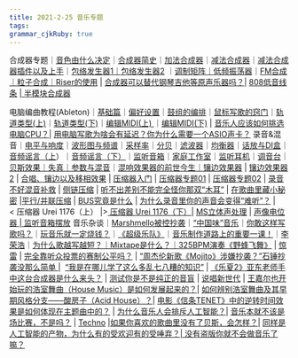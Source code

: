 ```yaml
---
title: 2021-2-25 音乐专题 
tags: 
grammar_cjkRuby: true
---
```



合成器专题｜[音色由什么决定](https://mp.weixin.qq.com/s?__biz=MzI3MjU0MzQ1Mg==&mid=2247493847&idx=1&sn=f9ae0978b5926d8f171e3102777f9586&chksm=eb325364dc45da72096988297bd41754474a86200a52100cdcbaa513b4ca0de72c14dbcd5a33&token=810612164&lang=zh_CN&scene=21#wechat_redirect)｜[合成器简史](https://mp.weixin.qq.com/s?__biz=MzI3MjU0MzQ1Mg==&mid=2247494075&idx=1&sn=ff60fb5a6f3db122b2e592d0ff2b3f87&chksm=eb325208dc45db1ed69dfd4bd956e7a74b8924eedb8499b1e8a0eb18b109e507a80b2f48b8e3&token=71491062&lang=zh_CN&scene=21#wechat_redirect)｜[加法合成器](https://mp.weixin.qq.com/s?__biz=MzI3MjU0MzQ1Mg==&mid=2247494299&idx=1&sn=80151eb1cc487226253ca8d2adba0b3a&chksm=eb325128dc45d83e7a9956b16866d18448e7d8e2fda25a24fca6c8b17e1f4b19ff65ec074ade&token=337461449&lang=zh_CN&scene=21#wechat_redirect)｜[减法合成器](https://mp.weixin.qq.com/s?__biz=MzI3MjU0MzQ1Mg==&mid=2247494542&idx=1&sn=1119272f8e0933f0ac2d39f520ce0d1b&chksm=eb32503ddc45d92b0b115a50812953165f9de34194d69ca10dbdd46ea41496592abdb90281d0&token=2032521274&lang=zh_CN&scene=21#wechat_redirect)｜[减法合成器插件以及上手](https://mp.weixin.qq.com/s?__biz=MzI3MjU0MzQ1Mg==&mid=2247494727&idx=1&sn=f06204b106117575da47c6df85d55ee4&chksm=eb3257f4dc45dee228ceecd6c4400c881e5e9a643ce0b2c9bfa11d6212dbf6c50519ae60fb9f&token=753084832&lang=zh_CN&scene=21#wechat_redirect)｜[包络发生器1｜](https://mp.weixin.qq.com/s?__biz=MzI3MjU0MzQ1Mg==&mid=2247495032&idx=1&sn=d76b4196c96f439fb515d0dd9bf1f458&chksm=eb3256cbdc45dfdd46ed36fe72459fb313d0bea007ec8307ebab924210655e40502456545be1&token=473417723&lang=zh_CN&scene=21#wechat_redirect)[包络发生器2](http://mp.weixin.qq.com/s?__biz=MzI3MjU0MzQ1Mg==&mid=2247495271&idx=1&sn=c05af764406866c4610f1939eec65daf&chksm=eb3255d4dc45dcc2c4d28bcffd3dea63967d64a2dc6edcf5a277465383e890ca53d28bf53857&scene=21#wechat_redirect) ｜[调制矩阵｜](http://mp.weixin.qq.com/s?__biz=MzI3MjU0MzQ1Mg==&mid=2247495376&idx=1&sn=f091041c6047d2e9bc833909d1c51267&chksm=eb325563dc45dc75c568bc97d49e5bce937e6fd1486958dbe50b0f1aad9dc79e2e5ba5d4d007&scene=21#wechat_redirect)[低频振荡器](http://mp.weixin.qq.com/s?__biz=MzI3MjU0MzQ1Mg==&mid=2247495480&idx=1&sn=b157a1e116cedb11201b3a4c806c0704&chksm=eb32548bdc45dd9da8b596c6a6869788f6f591779c5cbf13c0aa173ae52883a853a730a44874&scene=21#wechat_redirect)｜[FM合成｜](http://mp.weixin.qq.com/s?__biz=MzI3MjU0MzQ1Mg==&mid=2247495805&idx=1&sn=3f1582733cc1784cb8edcfbde9d23184&chksm=eb324bcedc45c2d8efdefb59d4628e3829db60f3ac326a451ff09037b4a544bd4a975ce7ab18&scene=21#wechat_redirect)[粒子合成](http://mp.weixin.qq.com/s?__biz=MzI3MjU0MzQ1Mg==&mid=2247496329&idx=1&sn=4b27ec306ac9d71a6d00514b8df9c5bd&chksm=eb32493adc45c02c671afd5d1698a284442343c798b90aca58e7fb13b26fca3b021bcd868733&scene=21#wechat_redirect)[｜](http://mp.weixin.qq.com/s?__biz=MzI3MjU0MzQ1Mg==&mid=2247495805&idx=1&sn=3f1582733cc1784cb8edcfbde9d23184&chksm=eb324bcedc45c2d8efdefb59d4628e3829db60f3ac326a451ff09037b4a544bd4a975ce7ab18&scene=21#wechat_redirect)[Riser的使用](http://mp.weixin.qq.com/s?__biz=MzI3MjU0MzQ1Mg==&mid=2247497784&idx=1&sn=40b3b3bc8b7c59924d8ed42bfa757906&chksm=eb32438bdc45ca9d7d7ce3f178518e61a4c8a4678f9c699ad73e84850608309559d6a4addc4d&scene=21#wechat_redirect) | [合成器可以替代钢琴吉他等原声乐器吗](http://mp.weixin.qq.com/s?__biz=MzI3MjU0MzQ1Mg==&mid=2247507848&idx=1&sn=9c7254d5a2c7fb09567ee5faedebeab9&chksm=eb32643bdc45ed2d992049bfd757a6537cd1e952a6ca9481951c100fc27740d1249512861bb7&scene=21#wechat_redirect)[？](http://mp.weixin.qq.com/s?__biz=MzI3MjU0MzQ1Mg==&mid=2247507848&idx=1&sn=9c7254d5a2c7fb09567ee5faedebeab9&chksm=eb32643bdc45ed2d992049bfd757a6537cd1e952a6ca9481951c100fc27740d1249512861bb7&scene=21#wechat_redirect)| [808低音线条](http://mp.weixin.qq.com/s?__biz=MzI3MjU0MzQ1Mg==&mid=2247509371&idx=1&sn=73176cd77228e1eb238be9a976ce2a8e&chksm=eb321ec8dc4597de9ee60c0b99f9bb9be101d4988f2c3ca9f5fcd46203c8c64d2791423827be&scene=21#wechat_redirect) [| 半模块合成器](http://mp.weixin.qq.com/s?__biz=MzI3MjU0MzQ1Mg==&mid=2247512212&idx=1&sn=e2d1c7eb0230222a52c154fe1cb748b1&chksm=eb320b27dc45823178e6a1d1bca5b42e3243fb3466e9323eea9b393d709ad3ceca9d40fd1431&scene=21#wechat_redirect)

电脑编曲教程(Ableton)｜[基础篇](https://mp.weixin.qq.com/s?__biz=MzI3MjU0MzQ1Mg==&mid=2247490957&idx=1&sn=a9e3744bf2130afcbd448d807dbabe67&chksm=eb31a63edc462f2875b3764a7941d3609896dbc72dffd937f9cc541d9573c143fe134e5917d4&scene=21#wechat_redirect)｜[偏好设置](https://mp.weixin.qq.com/s?__biz=MzI3MjU0MzQ1Mg==&mid=2247491029&idx=1&sn=83b01459eb478a2e60d592dd1e0da3ba&chksm=eb31a666dc462f702abf83159e992706cdf1b24583450656d35cb33f9aec96b4d9d6454b3225&scene=21#wechat_redirect)｜[鼓组的编排](https://mp.weixin.qq.com/s?__biz=MzI3MjU0MzQ1Mg==&mid=2247490646&idx=1&sn=53ba5c8bbe9817d4cccca84691cc73f3&chksm=eb31a7e5dc462ef3865053a140855c61a389b3fb8f130d9594858425dd29787c39538fde05c4&scene=21#wechat_redirect)｜[鼠标写歌的窍门](https://mp.weixin.qq.com/s?__biz=MzI3MjU0MzQ1Mg==&mid=2247491754&idx=1&sn=e4213463e0e3118e3d901a911209bab8&chksm=eb325b19dc45d20fdd90b2672469fdfc782fa6b19f35ca507c6b2d84c5e3df2d8eecf65cfce4&scene=21#wechat_redirect)｜[轨道类型(上)](https://mp.weixin.qq.com/s?__biz=MzI3MjU0MzQ1Mg==&mid=2247491231&idx=1&sn=1b6e63d66b7a7fd652235cf5a412d81e&chksm=eb31a52cdc462c3aad41eb3d89bd4e35ab592d6031ddd567065faaa7cab0d042125bff4a5287&scene=21#wechat_redirect)｜[轨道类型(下)](https://mp.weixin.qq.com/s?__biz=MzI3MjU0MzQ1Mg==&mid=2247491505&idx=1&sn=216dc8a82c344bf82d70aba95bf32769&chksm=eb31a402dc462d146d629ea78761cb77ce8b60ac9cff66b4e29fa0366167a8a4427e0dc2437d&scene=21#wechat_redirect)｜[编辑MIDI(上) ](https://mp.weixin.qq.com/s?__biz=MzI3MjU0MzQ1Mg==&mid=2247492123&idx=1&sn=e75e7fefb2a41e3a9f7ac309c42b145e&chksm=eb3259a8dc45d0be9c8fe512d24b8801585965ae5f67c1e0096aa938a099897aac0ac43580ef&scene=21#wechat_redirect)｜[编辑MIDI(下)](https://mp.weixin.qq.com/s?__biz=MzI3MjU0MzQ1Mg==&mid=2247492204&idx=1&sn=9951bc9a7d05da2b3ed1317ea3d6bbdd&chksm=eb3259dfdc45d0c9ff9ad83a3b94a8df2e98551381d38235255e27ada721300280adf0aa3091&scene=21#wechat_redirect) | [音乐人应该如何挑选电脑CPU？](http://mp.weixin.qq.com/s?__biz=MzI3MjU0MzQ1Mg==&mid=2247506554&idx=1&sn=a982aaa4ac20ecf085c06a02dd63b98e&chksm=eb3261c9dc45e8df5ff32a5ed1997925f743a9e7b172bf6acd235a625ef4ad607df8e7f9c9fc&scene=21#wechat_redirect)| [用电脑写歌为啥会有延迟？你为什么需要一个ASIO声卡？](http://mp.weixin.qq.com/s?__biz=MzI3MjU0MzQ1Mg==&mid=2247506864&idx=1&sn=5169f2532bf4031a3cbeb6ff57d5f54c&chksm=eb326003dc45e9156db26ce88a84d4be6960391d9d1e8ec423122306879695478751e8a3717e&scene=21#wechat_redirect)
录音&混音｜[电平与响度](https://mp.weixin.qq.com/s?__biz=MzI3MjU0MzQ1Mg==&mid=2247493077&idx=1&sn=ee17cdd8898408608801e3de44700867&chksm=eb325e66dc45d7709cb5ef66d2a44094c63433632799fa7e52720af647e6a52356778ec99b69&scene=21#wechat_redirect)｜[波形图与频谱](https://mp.weixin.qq.com/s?__biz=MzI3MjU0MzQ1Mg==&mid=2247492977&idx=1&sn=6aac18f13de0c92a5d621f43e21324ff&chksm=eb325ec2dc45d7d4824dddb4e53656b95bb618b0fd9c64d8cb8330dd37d3b70af9c4c3eb173d&scene=21#wechat_redirect)｜[采样率](https://mp.weixin.qq.com/s?__biz=MzI3MjU0MzQ1Mg==&mid=2247492566&idx=1&sn=02108be4e76242a4ae5d9d01018a4359&chksm=eb325865dc45d1737c04b77a75cec69636d50bad2d0a933d63504e9bcad636e08ef6068614c2&scene=21#wechat_redirect)｜[分贝](https://mp.weixin.qq.com/s?__biz=MzI3MjU0MzQ1Mg==&mid=2247492853&idx=1&sn=2675abb983c0d60af42728025419c0c4&chksm=eb325f46dc45d6505fecf02cc7dbfc79a95e4993e19debf134d1589dcb3ddc37f22eba5fb5a1&scene=21#wechat_redirect)｜[滤波器](https://mp.weixin.qq.com/s?__biz=MzI3MjU0MzQ1Mg==&mid=2247493188&idx=1&sn=f2389326b4bfca0f804cc5fb9d6d8114&chksm=eb325df7dc45d4e1df4db170bd403ee25949fdd32e76c47da5bffeadbb6d55ef021f74eb1431&scene=21#wechat_redirect)｜[均衡器](https://mp.weixin.qq.com/s?__biz=MzI3MjU0MzQ1Mg==&mid=2247493283&idx=1&sn=7135c4b3cbeae7d64334ce3a85cc0f0e&chksm=eb325d10dc45d406e303738b173cb42180e3a96dfaeee903ca14a5ac32a9fd9a5ae7c566c3a8&scene=21#wechat_redirect)｜[话放与DI盒](http://mp.weixin.qq.com/s?__biz=MzI3MjU0MzQ1Mg==&mid=2247493335&idx=1&sn=728a09f3bdbfe8a526f303889f75fa22&chksm=eb325d64dc45d4723d9df1a59192fea7b040ea6213e9d04a56dec92c51b6bc01ef7820eb377a&scene=21#wechat_redirect)｜[音频谣言（上](http://mp.weixin.qq.com/s?__biz=MzI3MjU0MzQ1Mg==&mid=2247493406&idx=1&sn=5944ee27f48f4099a126460f74a2465d&chksm=eb325caddc45d5bbedc6298da986a845db391f26c51eef0fc500025fee2b7c00bb8acabdf836&scene=21#wechat_redirect)）｜[音频谣言（下）](http://mp.weixin.qq.com/s?__biz=MzI3MjU0MzQ1Mg==&mid=2247493513&idx=1&sn=87646b0c6037fbd7bb904c92a19709fa&chksm=eb325c3adc45d52c19f577963b6d3114fe443532e62ec6c6dfbe565b6101cb452b30a10b0a98&scene=21#wechat_redirect)｜[监听音箱](http://mp.weixin.qq.com/s?__biz=MzI3MjU0MzQ1Mg==&mid=2247493635&idx=1&sn=f3181ad5a857d94bbbaa6acae4f711fe&chksm=eb3253b0dc45daa608d10265889dc08f90f24b0f8183ff3c5246362ef0f32fe5e69dbb68cef2&scene=21#wechat_redirect)｜[家庭工作室](http://mp.weixin.qq.com/s?__biz=MzI3MjU0MzQ1Mg==&mid=2247495956&idx=1&sn=893df6912b11d6e4ed337e02232bb754&chksm=eb324aa7dc45c3b1b72c1c03d7e09eded7496c3611cdb56cecb305cda8f441ac09364c411727&scene=21#wechat_redirect)｜[监听耳机](http://mp.weixin.qq.com/s?__biz=MzI3MjU0MzQ1Mg==&mid=2247496739&idx=1&sn=703f5ac85254bb0aa51f2ec7bfe68232&chksm=eb324f90dc45c686165df963fbbf06ab17a01840add9f51cce7b95d1401e3833b9db70bd7cc8&scene=21#wechat_redirect)｜[调音台](http://mp.weixin.qq.com/s?__biz=MzI3MjU0MzQ1Mg==&mid=2247497461&idx=1&sn=fd7eb8049e52f27c9d93dea0cbeb38f7&chksm=eb324d46dc45c4503e2ece40bb52d1ccaedfc66b7b37b81b8254bccdf308f93dcc7b7865e428&scene=21#wechat_redirect)｜[贝斯效果](http://mp.weixin.qq.com/s?__biz=MzI3MjU0MzQ1Mg==&mid=2247499009&idx=1&sn=b2cde7fe6398da03e831b7d7f09eaf4c&chksm=eb3246b2dc45cfa493fee8bb1c82f71a04b6a13353c97da8329cad76c62abf7a319b46117a17&scene=21#wechat_redirect)[｜](http://mp.weixin.qq.com/s?__biz=MzI3MjU0MzQ1Mg==&mid=2247500625&idx=1&sn=f1aabbeeba490d6f2cbf2acf408b0e70&chksm=eb3278e2dc45f1f4127a22b7f8696ae4152a8b88de39526f256e922b4bb9bf6355c3444f3dc7&scene=21#wechat_redirect)[失真｜](http://mp.weixin.qq.com/s?__biz=MzI3MjU0MzQ1Mg==&mid=2247499268&idx=1&sn=77374702e8a58bacd6e6c034ab2afbb6&chksm=eb3245b7dc45cca1d19940fedfee4eee1ae51b64717eafa5408a8e3057e5b0db0cab4ebbec68&scene=21#wechat_redirect)[参数与混音](http://mp.weixin.qq.com/s?__biz=MzI3MjU0MzQ1Mg==&mid=2247497925&idx=1&sn=70c7159376dcea93519d90fbe7d683ba&chksm=eb324376dc45ca6049b5196423fa4231f5cb4c81623316d4aa33d0e8f08e8cb7aa08613696e6&scene=21#wechat_redirect)｜[混响效果器的前世今生｜](http://mp.weixin.qq.com/s?__biz=MzI3MjU0MzQ1Mg==&mid=2247499435&idx=1&sn=d953ae584900fcfda45e2a40731f4d05&chksm=eb324518dc45cc0e6f3e57482707830f0075c02a7084fa8768794c871bdbc960aee4d61dec6f&scene=21#wechat_redirect)[镶边效果器](http://mp.weixin.qq.com/s?__biz=MzI3MjU0MzQ1Mg==&mid=2247501389&idx=1&sn=cae486cb4a7a88a37750dfaa4b7af2b2&chksm=eb327dfedc45f4e8d9a80ecdc7bbfb7c1ad99f3386f4c6f8042ca7bae0335c9bc91452e58b11&scene=21#wechat_redirect) | [镶边效果器2](http://mp.weixin.qq.com/s?__biz=MzI3MjU0MzQ1Mg==&mid=2247501701&idx=1&sn=7b84fd042704dcca3e70b54910641237&chksm=eb327c36dc45f520beead7470aab6fbecd9bb8cb9677e3b1b9f42b4588b149845deec95ea104&scene=21#wechat_redirect) | [合唱、镶边以及移相效果](http://mp.weixin.qq.com/s?__biz=MzI3MjU0MzQ1Mg==&mid=2247501815&idx=1&sn=6592d8b381ffd9cb10b7d475da39b76a&chksm=eb327c44dc45f5524b8a596f9b5f401ccf2ab041aef0373bcf61dd98cd4bbfe4c94d07ab918a&scene=21#wechat_redirect) | [压缩器入门](http://mp.weixin.qq.com/s?__biz=MzI3MjU0MzQ1Mg==&mid=2247501971&idx=1&sn=1f5b8c93e77b83aef886cae47d698a53&chksm=eb327320dc45fa368825e6b857d9309f3970914360048b6ce34e793a72f31500209a948a3de2&scene=21#wechat_redirect) | [压缩器专题01](http://mp.weixin.qq.com/s?__biz=MzI3MjU0MzQ1Mg==&mid=2247502135&idx=1&sn=7165d8942dd96c67713976f1d613e16d&chksm=eb327284dc45fb92ba45fe16e7fa43074eb892a8804271ae2ccfc4c8b4303e1ba4655b954304&scene=21#wechat_redirect) | [压缩器专题02](http://mp.weixin.qq.com/s?__biz=MzI3MjU0MzQ1Mg==&mid=2247502318&idx=1&sn=5ae965a5d400019504cf0ab2e0a730d7&chksm=eb32725ddc45fb4b9e568da8e4b6d4c13dd22709f985a63a09adf277a4a8256b40cec9093866&scene=21#wechat_redirect) | [录音不好混音补救](http://mp.weixin.qq.com/s?__biz=MzI3MjU0MzQ1Mg==&mid=2247502391&idx=1&sn=5c7964399b495614998da1f62ee8af45&chksm=eb327184dc45f89246db86d9edddae737cd208c22b362e9bde7324cf9647b863f91a1d42cd85&scene=21#wechat_redirect) | [侧链压缩](http://mp.weixin.qq.com/s?__biz=MzI3MjU0MzQ1Mg==&mid=2247502625&idx=1&sn=3c89af1a8abd51d091f1e1d3d5d9a795&chksm=eb327092dc45f984016c0c29e799ca3bd710ace8851571a4db5def6d84a53efe8b17b5d0156c&scene=21#wechat_redirect) | [听不出差别不能完全怪你那双“木耳”](https://mp.weixin.qq.com/s?__biz=MzI3MjU0MzQ1Mg==&mid=2247502749&idx=1&sn=fe8039eaa25b72acd1d8564299887bc4&chksm=eb32702edc45f9382d923709ca8742143e0585c1840d14d4b9f87281d4573f2abd53e9363384&token=637257542&lang=zh_CN&scene=21#wechat_redirect) | [在歌曲里藏小秘密](http://mp.weixin.qq.com/s?__biz=MzI3MjU0MzQ1Mg==&mid=2247503199&idx=1&sn=af001923cd056d5631bfdd78abc5e338&chksm=eb3276ecdc45fffa8f33208c1b836779fa6557e3a1dd9e13de78c50fa4b106a59ede097ed190&scene=21#wechat_redirect) |[平行/并联压缩](http://mp.weixin.qq.com/s?__biz=MzI3MjU0MzQ1Mg==&mid=2247503452&idx=1&sn=f8b0bdc95bbdaa1edc09789735f36b3c&chksm=eb3275efdc45fcf99dc6569c8889c40c22c28e85737e6e346c094907d3ffda35bf07444a136a&scene=21#wechat_redirect) | [BUS究竟是什么](https://mp.weixin.qq.com/s?__biz=MzI3MjU0MzQ1Mg==&mid=2247505264&idx=1&sn=d3b57d6e30675aa80bc464641bfb560b&chksm=eb326ec3dc45e7d5337d364730ddea1b2269b7fc687874505a0763f4421dd38215d3c268aef8&token=1734336865&lang=zh_CN&scene=21#wechat_redirect) | [为什么录音里你的声音会变得“难听”？](http://mp.weixin.qq.com/s?__biz=MzI3MjU0MzQ1Mg==&mid=2247506090&idx=1&sn=b0b38f4f9b5c3339c3448cf581346e43&chksm=eb326319dc45ea0fe4a5203b79937005f20ecd154580eb509240b598cfc170955f993a7537eb&scene=21#wechat_redirect) |< 压缩器 Urei 1176（上） |>[ 压缩器 Urei 1176（下）](http://mp.weixin.qq.com/s?__biz=MzI3MjU0MzQ1Mg==&mid=2247507964&idx=1&sn=27baf1a0e04bc4c70863226e930fb973&chksm=eb32644fdc45ed59fa700333e00fc71e3d73aacad0adf368eb808629c015e741477f72411ef6&scene=21#wechat_redirect)| [MS立体声处理](http://mp.weixin.qq.com/s?__biz=MzI3MjU0MzQ1Mg==&mid=2247509975&idx=1&sn=3279e3e4cd95d54d1ed6d6019bd4db3a&chksm=eb321c64dc459572deafb242e319f6d719dd99ab42ac985a36e1253ef4f4203f952c77745ffd&scene=21#wechat_redirect) | [声像电位器](http://mp.weixin.qq.com/s?__biz=MzI3MjU0MzQ1Mg==&mid=2247510426&idx=1&sn=8d657d32b3f4cc8d18508d91985c726f&chksm=eb321229dc459b3fca534313303dbb4a6629ae8317c01fadb42bb1f647a4d2f2e91a8155e516&scene=21#wechat_redirect)[ | 监听音箱摆放](http://mp.weixin.qq.com/s?__biz=MzI3MjU0MzQ1Mg==&mid=2247512773&idx=1&sn=1526750541fbe70645461d0efeb84309&chksm=eb320976dc45806035dd05141818793126f16689b92cb17c7f85b4ab57de9ea3cf119ee397b1&scene=21#wechat_redirect)
音乐杂谈｜[Marshmello被控抄袭](http://mp.weixin.qq.com/s?__biz=MzI3MjU0MzQ1Mg==&mid=2247496122&idx=1&sn=f13b5956b992ea6c660bac487fd84caf&chksm=eb324a09dc45c31f7171f0dc92f27396f751d8bcef47ed796cee61dbfeb7bc8ba7ddf269d406&scene=21#wechat_redirect)｜[“中国味”音乐](http://mp.weixin.qq.com/s?__biz=MzI3MjU0MzQ1Mg==&mid=2247496405&idx=1&sn=bb949e5ec55acd9137a53f121a238905&chksm=eb324966dc45c0706d0f719a878f86380f1b8dc611bd658f2e7dbe11aaabc36649225ce93f05&scene=21#wechat_redirect)｜[你敢这样写歌吗？](http://mp.weixin.qq.com/s?__biz=MzI3MjU0MzQ1Mg==&mid=2247496603&idx=1&sn=9f851099de34d81826c84c3cb4e33088&chksm=eb324828dc45c13e10745002625f0b35c5c7f38e8e0005736e99c81e905f6504eae006554f0d&scene=21#wechat_redirect)｜[玩音乐就一定烧钱？](http://mp.weixin.qq.com/s?__biz=MzI3MjU0MzQ1Mg==&mid=2247496959&idx=1&sn=b9909146cac1a84ecfc144cebceeaa18&chksm=eb324f4cdc45c65ab915d3f3ab592adf77bd8265ced36860c1e937719b4fbd8f8f84977dab80&scene=21#wechat_redirect)｜[《超级乐队》](http://mp.weixin.qq.com/s?__biz=MzI3MjU0MzQ1Mg==&mid=2247497220&idx=1&sn=c74b11a617a7376e46a78ba47deb5e6c&chksm=eb324db7dc45c4a189b5853e0036084923501946ec9629d426ee1db5169f1c557a2db923023b&scene=21#wechat_redirect)｜[音乐制作道路上的重要一课！](http://mp.weixin.qq.com/s?__biz=MzI3MjU0MzQ1Mg==&mid=2247497813&idx=1&sn=23a48a32b2ce9abfe15a2d13f09c4981&chksm=eb3243e6dc45caf0814b3958574ec2693c995ac7de941914165a8e34ad628bc0d1c6f11c6232&scene=21#wechat_redirect)｜[李荣浩](http://mp.weixin.qq.com/s?__biz=MzI3MjU0MzQ1Mg==&mid=2247499680&idx=1&sn=021f5f8342d72f56384cd9544e5ff3e2&chksm=eb324413dc45cd05a67e5ac6515f78d95b3e29328ece36024d1054e5856ee40c6dcdf1d56c2b&scene=21#wechat_redirect)｜[为什么歌越写越短？](http://mp.weixin.qq.com/s?__biz=MzI3MjU0MzQ1Mg==&mid=2247499595&idx=1&sn=f5d2d2a421f7742d1cf53e6da9eb2968&chksm=eb3244f8dc45cdee72fce9e00e1a709308c17d8daa5d60b5d5382533de779d67117b7a4c5c0f&scene=21#wechat_redirect)[｜Mixtape是什么？｜](http://mp.weixin.qq.com/s?__biz=MzI3MjU0MzQ1Mg==&mid=2247499944&idx=1&sn=55deb2ec7a6d745181112e27beb2c14a&chksm=eb327b1bdc45f20dbc94fb99cdac42b87e5afbf76fda980ae258880c787b23154b96c6dbf8fb&scene=21#wechat_redirect)[325BPM演奏《野蜂飞舞](http://mp.weixin.qq.com/s?__biz=MzI3MjU0MzQ1Mg==&mid=2247500625&idx=1&sn=f1aabbeeba490d6f2cbf2acf408b0e70&chksm=eb3278e2dc45f1f4127a22b7f8696ae4152a8b88de39526f256e922b4bb9bf6355c3444f3dc7&scene=21#wechat_redirect)[》](http://mp.weixin.qq.com/s?__biz=MzI3MjU0MzQ1Mg==&mid=2247500625&idx=1&sn=f1aabbeeba490d6f2cbf2acf408b0e70&chksm=eb3278e2dc45f1f4127a22b7f8696ae4152a8b88de39526f256e922b4bb9bf6355c3444f3dc7&scene=21#wechat_redirect) | [惊雷](http://mp.weixin.qq.com/s?__biz=MzI3MjU0MzQ1Mg==&mid=2247502426&idx=1&sn=8343928f4c0a2bfa46aaf2f3521abbf9&chksm=eb3271e9dc45f8ff193f363faf71827cc133d35b9d8f1f1ab3b2208b41fa81e58d5a2c5fe4e7&scene=21#wechat_redirect) | [完全靠听众投票的赛制公平吗？](http://mp.weixin.qq.com/s?__biz=MzI3MjU0MzQ1Mg==&mid=2247503732&idx=1&sn=d60d5bcc5618629d1eb030be7c10885f&chksm=eb3274c7dc45fdd1391e21c58d2250c386aa8ef52d522c0c3223fb35ca1dfa8acfe0c52f86c2&scene=21#wechat_redirect) | [“周杰伦新歌《Mojito》涉嫌抄袭？”石锤抄袭没那么简单 ](http://mp.weixin.qq.com/s?__biz=MzI3MjU0MzQ1Mg==&mid=2247504842&idx=1&sn=6b227d06878e61952f40eb33816e0b7b&chksm=eb326879dc45e16f9fb6ef44529f9fd213aa43567ddc8f7bdf9bcd2a8c4036a55e32d52cc654&scene=21#wechat_redirect)|  [“我是在哪儿学了这么多乱七八糟的知识”](http://mp.weixin.qq.com/s?__biz=MzI3MjU0MzQ1Mg==&mid=2247506284&idx=1&sn=cb4e0c451098a053ad7965272af04a6b&chksm=eb3262dfdc45ebc982621780240e49803f7602633df13c3b3f9bd62a4d5cb1d27a185a9d85ef&scene=21#wechat_redirect) | [《乐夏2》亚东老师手中这台合成器是什么来头？](http://mp.weixin.qq.com/s?__biz=MzI3MjU0MzQ1Mg==&mid=2247507201&idx=1&sn=c093361ce4ffa5186fdcbb4115ac54bb&chksm=eb3266b2dc45efa444281e8010ecd283234e3b7564855d37824775cc17bc438cb6fb8f774177&scene=21#wechat_redirect) | [测试你是不是纯正的音盲](http://mp.weixin.qq.com/s?__biz=MzI3MjU0MzQ1Mg==&mid=2247507437&idx=1&sn=5fcf254c51d33be58be16a55392225c8&chksm=eb32665edc45ef48707603193e0ef600b45f9dcd9bbb58780afd027b4aabad0e4e08568903b9&scene=21#wechat_redirect) | [说唱新世代](http://mp.weixin.qq.com/s?__biz=MzI3MjU0MzQ1Mg==&mid=2247508060&idx=1&sn=11b3f51af7bb98035022e3ca0c62b8c8&chksm=eb321befdc4592f9e663359be0e0453a677cc012bf1b5f9d6b360175e8ec1b8de3b8286e1f60&scene=21#wechat_redirect) | [王嘉尔也开始玩的浩室舞曲（House Music）是如何发展起来的？](http://mp.weixin.qq.com/s?__biz=MzI3MjU0MzQ1Mg==&mid=2247508611&idx=1&sn=db5c69b2c18c5de4d91f92c4405aa7ec&chksm=eb321930dc45902648279fb3cdc968053b4e8ad06970b91a4662a479920a818d69cfa4bc36f1&scene=21#wechat_redirect)| [如何辨别浩室舞曲及其早期风格分支——酸房子（Acid House）？](http://mp.weixin.qq.com/s?__biz=MzI3MjU0MzQ1Mg==&mid=2247508877&idx=1&sn=4e7c8843a798c773b519f82a012f1cdd&chksm=eb32183edc459128689e34e0bb594f806845b84d41dd3bcbeaf4dcc9c9b7e918bb5189a48703&scene=21#wechat_redirect)| [电影《信条TENET》中的逆转时间效果是如何体现在主题曲中的？](http://mp.weixin.qq.com/s?__biz=MzI3MjU0MzQ1Mg==&mid=2247509186&idx=1&sn=30f712d9d10f7edbed44fcf6ce332bcb&chksm=eb321f71dc4596672389f8660ba9d547f916acab1cbf3dec843be336847ae2758df1ce82749d&scene=21#wechat_redirect) | [为什么音乐人会排斥人工智能？](http://mp.weixin.qq.com/s?__biz=MzI3MjU0MzQ1Mg==&mid=2247509725&idx=1&sn=ed646d6d4d9483e3b32baef6e8ad3010&chksm=eb321d6edc459478d71d2728a1c80921de614124bd45ceee713745e29dd59cc77a4b49f79d3e&scene=21#wechat_redirect)| [音乐本就不该是场比赛，不是吗？](http://mp.weixin.qq.com/s?__biz=MzI3MjU0MzQ1Mg==&mid=2247510214&idx=1&sn=3f6c7b0c420345cfedf9c314b2ca680e&chksm=eb321375dc459a63adc580133441bf5df6c06e66c7af77f3bc17cd2f71aeb001c14fe0a5dcf9&scene=21#wechat_redirect) | [Techno](http://mp.weixin.qq.com/s?__biz=MzI3MjU0MzQ1Mg==&mid=2247510981&idx=1&sn=6a497dd4d13047ae2c4550c9b6b2fe9c&chksm=eb321076dc459960d89f2d748e2f14f180ad8fc34533e4816a3972e80b08df0cb25093187936&scene=21#wechat_redirect) |[如果你喜欢的歌曲里没有了贝斯，会怎样？](http://mp.weixin.qq.com/s?__biz=MzI3MjU0MzQ1Mg==&mid=2247511233&idx=1&sn=997d730e35e0ec10aa82bab3e59e2afd&chksm=eb321772dc459e6426855e3077dd59c345bd7f9ac7a097e2eb34a48d5afa49a2e2720b810693&scene=21#wechat_redirect)| [同样是人工智能的产物，为什么有的受欢迎有的受唾弃？](http://mp.weixin.qq.com/s?__biz=MzI3MjU0MzQ1Mg==&mid=2247511886&idx=1&sn=a8e3c78c48b9b6ef0bae7f787b6f7d08&chksm=eb3214fddc459debca4ea3dcff9a6c9c69b90476fe096a0c055b2423010989c237cc20de8c3a&scene=21#wechat_redirect)[| 没有盗版你就不会做音乐了嘛？](http://mp.weixin.qq.com/s?__biz=MzI3MjU0MzQ1Mg==&mid=2247512494&idx=1&sn=967cf87058f52f554ca55c41bb7a104f&chksm=eb320a1ddc45830b6c9a46035299f399d48d8ccb0bd6c89feeb307dd72f14633bc0f78811fab&scene=21#wechat_redirect)